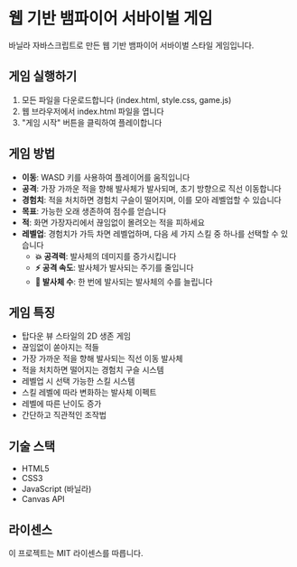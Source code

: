 # 웹 기반 뱀파이어 서바이벌 게임

바닐라 자바스크립트로 만든 웹 기반 뱀파이어 서바이벌 스타일 게임입니다.

## 게임 실행하기

1. 모든 파일을 다운로드합니다 (index.html, style.css, game.js)
2. 웹 브라우저에서 index.html 파일을 엽니다
3. "게임 시작" 버튼을 클릭하여 플레이합니다

## 게임 방법

- **이동**: WASD 키를 사용하여 플레이어를 움직입니다
- **공격**: 가장 가까운 적을 향해 발사체가 발사되며, 초기 방향으로 직선 이동합니다
- **경험치**: 적을 처치하면 경험치 구슬이 떨어지며, 이를 모아 레벨업할 수 있습니다
- **목표**: 가능한 오래 생존하여 점수를 얻습니다
- **적**: 화면 가장자리에서 끊임없이 몰려오는 적을 피하세요
- **레벨업**: 경험치가 가득 차면 레벨업하며, 다음 세 가지 스킬 중 하나를 선택할 수 있습니다
  - **💥 공격력**: 발사체의 데미지를 증가시킵니다
  - **⚡ 공격 속도**: 발사체가 발사되는 주기를 줄입니다
  - **🔮 발사체 수**: 한 번에 발사되는 발사체의 수를 늘립니다

## 게임 특징

- 탑다운 뷰 스타일의 2D 생존 게임
- 끊임없이 쏟아지는 적들
- 가장 가까운 적을 향해 발사되는 직선 이동 발사체
- 적을 처치하면 떨어지는 경험치 구슬 시스템
- 레벨업 시 선택 가능한 스킬 시스템
- 스킬 레벨에 따라 변화하는 발사체 이펙트
- 레벨에 따른 난이도 증가
- 간단하고 직관적인 조작법

## 기술 스택

- HTML5
- CSS3
- JavaScript (바닐라)
- Canvas API

## 라이센스

이 프로젝트는 MIT 라이센스를 따릅니다. 